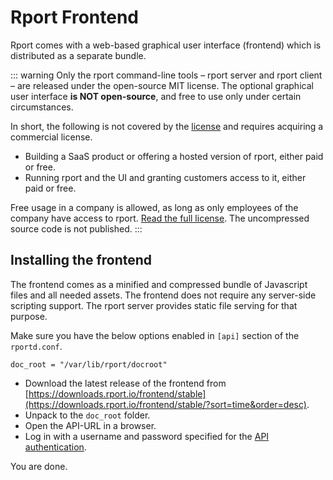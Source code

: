 # Rport Frontend
Rport comes with a web-based graphical user interface (frontend) which is distributed as a separate bundle.

::: warning
Only the rport command-line tools – rport server and rport client – are released under the open-source MIT license. The optional graphical user interface **is NOT open-source**, and free to use only under certain circumstances.

In short, the following is not covered by the [license](https://downloads.rport.io/frontend/license.html) and requires acquiring a commercial license.
* Building a SaaS product or offering a hosted version of rport, either paid or free.
* Running rport and the UI and granting customers access to it, either paid or free.

Free usage in a company is allowed, as long as only employees of the company have access to rport.  [Read the full license](https://downloads.rport.io/frontend/license.html).
The uncompressed source code is not published.
:::

## Installing the frontend
The frontend comes as a minified and compressed bundle of Javascript files and all needed assets. The frontend does not require any server-side scripting support. The rport server provides static file serving for that purpose. 

Make sure you have the below options enabled in `[api]` section of the `rportd.conf`.

```
doc_root = "/var/lib/rport/docroot"
```
* Download the latest release of the frontend from [https://downloads.rport.io/frontend/stable](https://downloads.rport.io/frontend/stable/?sort=time&order=desc).
* Unpack to the `doc_root` folder.
* Open the API-URL in a browser.
* Log in with a username and password specified for the [API authentication](no02-api-auth.md).

You are done.